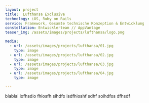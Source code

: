 ```yaml
---
layout: project
title:  Lufthansa Exclusive
technology: iOS, Ruby on Rails
service: Framework, Gesamte technische Konzeption & Entwicklung
constellation: Entwicklerteam // AppVantage
teaser_img: /assets/images/projects/lufthansa/logo.png

media:
  - url: /assets/images/projects/lufthansa/01.jpg
    type: image
  - url: /assets/images/projects/lufthansa/02.jpg
    type: image
  - url: /assets/images/projects/lufthansa/03.jpg
    type: image
  - url: /assets/images/projects/lufthansa/04.jpg
    type: image

---
```


blablai iofhsdio fhiosfh sihdfo isdfhioshf sdhf soihdfos dfhsdf 